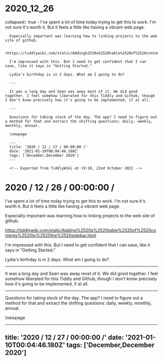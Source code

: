  # 2020_12_26
  collapsed:: true
	- I've spent a lot of time today trying to get this to work. I'm not sure it's worth it. But it feels a little like having a vibrant web page.
	  
	  Especially important was learning how to linking projects to the web site of github.
	  
	  <https://tiddlywiki.com/static/Adding%2520a%2520table%2520of%2520contents%2520to%2520the%2520sidebar.html>
	  
	  I'm impressed with this. But I need to get confident that I can save, like it says in "Getting Started."
	  
	  Lydia's birthday is in 2 days. What am I going to do?
	  
	  ---
	  
	  It was a long day and Sean was away most of it. We did good together. I feel somehow liberated for this Tiddly and Github, though I don't know precisely how it's going to be implemented, if at all.
	  
	  ---
	  
	  Questions for taking stock of the day. The app? I need to figure out a method for that and extract the shifting questions: daily, weekly, monthly, annual.
	  
	  \newpage
	  
	  ---
	  title: '2020 / 12 / 27 / 00:00:00 /'
	  date: '2021-01-10T00:04:46.180Z'
	  tags: ['December,December 2020']
	  ---
	  
	  <!-- Exported from TiddlyWiki at 19:18, 22nd October 2022 -->

# 2020 / 12 / 26 / 00:00:00 /

I've spent a lot of time today trying to get this to work. I'm not sure it's worth it. But it feels a little like having a vibrant web page.

Especially important was learning how to linking projects to the web site of github.

<https://tiddlywiki.com/static/Adding%2520a%2520table%2520of%2520contents%2520to%2520the%2520sidebar.html>

I'm impressed with this. But I need to get confident that I can save, like it says in "Getting Started."

Lydia's birthday is in 2 days. What am I going to do?

---

It was a long day and Sean was away most of it. We did good together. I feel somehow liberated for this Tiddly and Github, though I don't know precisely how it's going to be implemented, if at all.

---

Questions for taking stock of the day. The app? I need to figure out a method for that and extract the shifting questions: daily, weekly, monthly, annual.

\newpage

---
title: '2020 / 12 / 27 / 00:00:00 /'
date: '2021-01-10T00:04:46.180Z'
tags: ['December,December 2020']
---

<!-- Exported from TiddlyWiki at 19:18, 22nd October 2022 -->
